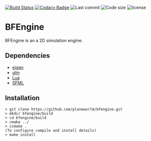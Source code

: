 [![Build Status](https://travis-ci.org/planeworld/bfengine.svg?branch=master)](https://travis-ci.org/planeworld/bfengine)
[![Codacy Badge](https://api.codacy.com/project/badge/Grade/57c37d4dbb5d46549e5d4381fd534e6b)](https://www.codacy.com/app/bfeldpw/bfengine?utm_source=github.com&amp;utm_medium=referral&amp;utm_content=planeworld/bfengine&amp;utm_campaign=Badge_Grade)
![Last commit](https://img.shields.io/github/last-commit/planeworld/bfengine.svg)
![Code size](https://img.shields.io/github/languages/code-size/planeworld/bfengine.svg)
![license](https://img.shields.io/github/license/planeworld/bfengine.svg)

BFEngine
==========

BFEngine is an a 2D simulation engine.

Dependencies
------------
*  [eigen](http://eigen.tuxfamily.org/)
*  [glm](https://glm.g-truc.net/)
*  [Lua](https://www.lua.org/)
*  [SFML](https://www.sfml-dev.org/)

Installation
------------

    > git clone https://github.com/planeworld/bfengine.git
    > mkdir bfengine/build
    > cd bfengine/build
    > cmake ../
    > ccmake .
    (To configure compile and install details)
    > make install
